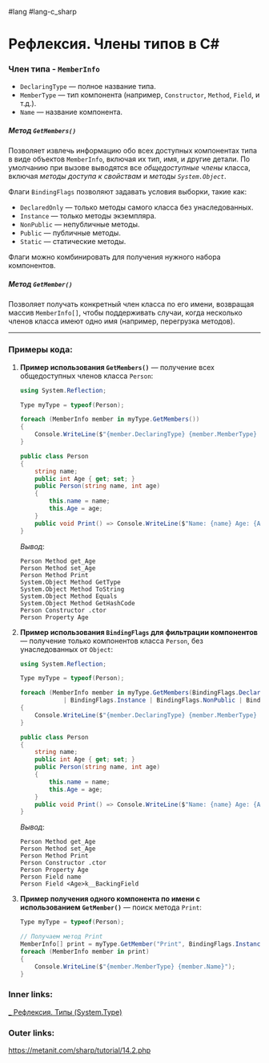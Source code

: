 #lang #lang-c_sharp 

# Рефлексия. Члены типов в C#

### Член типа - `MemberInfo`
   - `DeclaringType` — полное название типа.
   - `MemberType` — тип компонента (например, `Constructor`, `Method`, `Field`, и т.д.).
   - `Name` — название компонента.

##### Метод `GetMembers()`
Позволяет извлечь информацию обо всех доступных компонентах типа в виде объектов `MemberInfo`, включая их тип, имя, и другие детали.
По умолчанию при вызове выводятся все *общедоступные члены* класса, включая *методы доступа к свойствам* и *методы `System.Object`*.

Флаги `BindingFlags` позволяют задавать условия выборки, такие как:
   - `DeclaredOnly` — только методы самого класса без унаследованных.
   - `Instance` — только методы экземпляра.
   - `NonPublic` — непубличные методы.
   - `Public` — публичные методы.
   - `Static` — статические методы.
  
Флаги можно комбинировать для получения нужного набора компонентов.

##### Метод `GetMember()`
Позволяет получать конкретный член класса по его имени, возвращая массив `MemberInfo[]`, чтобы поддерживать случаи, когда несколько членов класса имеют одно имя (например, перегрузка методов).

---

### Примеры кода:

1. **Пример использования `GetMembers()`** — получение всех общедоступных членов класса `Person`:
    ```csharp
    using System.Reflection;

    Type myType = typeof(Person);

    foreach (MemberInfo member in myType.GetMembers())
    {
        Console.WriteLine($"{member.DeclaringType} {member.MemberType} {member.Name}");
    }

    public class Person
    {
        string name;
        public int Age { get; set; }
        public Person(string name, int age)
        {
            this.name = name;
            this.Age = age;
        }
        public void Print() => Console.WriteLine($"Name: {name} Age: {Age}");
    }
    ```
   *Вывод*:
   ```
   Person Method get_Age
   Person Method set_Age
   Person Method Print
   System.Object Method GetType
   System.Object Method ToString
   System.Object Method Equals
   System.Object Method GetHashCode
   Person Constructor .ctor
   Person Property Age
   ```

2. **Пример использования `BindingFlags` для фильтрации компонентов** — получение только компонентов класса `Person`, без унаследованных от `Object`:
    ```csharp
    using System.Reflection;

    Type myType = typeof(Person);

    foreach (MemberInfo member in myType.GetMembers(BindingFlags.DeclaredOnly
                | BindingFlags.Instance | BindingFlags.NonPublic | BindingFlags.Public))
    {
        Console.WriteLine($"{member.DeclaringType} {member.MemberType} {member.Name}");
    }

    public class Person
    {
        string name;
        public int Age { get; set; }
        public Person(string name, int age)
        {
            this.name = name;
            this.Age = age;
        }
        public void Print() => Console.WriteLine($"Name: {name} Age: {Age}");
    }
    ```
   *Вывод*:
   ```
   Person Method get_Age
   Person Method set_Age
   Person Method Print
   Person Constructor .ctor
   Person Property Age
   Person Field name
   Person Field <Age>k__BackingField
   ```

3. **Пример получения одного компонента по имени с использованием `GetMember()`** — поиск метода `Print`:
    ```csharp
    Type myType = typeof(Person);

    // Получаем метод Print
    MemberInfo[] print = myType.GetMember("Print", BindingFlags.Instance | BindingFlags.Public);
    foreach (MemberInfo member in print)
    {
        Console.WriteLine($"{member.MemberType} {member.Name}");
    }
    ```

### Inner links:
[_ Рефлексия. Типы (System.Type)](1.%20Languages/C-sharp/Рефлексия/_%20Рефлексия.%20Типы%20(System.Type).md)

### Outer links:
https://metanit.com/sharp/tutorial/14.2.php
